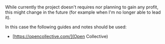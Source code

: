 While currently the project doesn't requires nor planning to gain any profit, this might change in the future (for example when I'm no longer able to lead it).

In this case the following guides and notes should be used:
- [https://opencollective.com/](Open Collective)